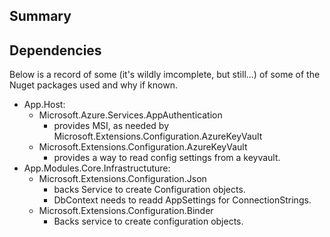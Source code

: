## Summary ##




## Dependencies ##

Below is a record of some (it's wildly imcomplete, but still...) of some of the Nuget packages used and why if known.

* App.Host:
  * Microsoft.Azure.Services.AppAuthentication 
    * provides MSI, as needed by Microsoft.Extensions.Configuration.AzureKeyVault 
  * Microsoft.Extensions.Configuration.AzureKeyVault
    * provides a way to read config settings from a keyvault.
* App.Modules.Core.Infrastructuture:
  * Microsoft.Extensions.Configuration.Json
    * backs Service to create Configuration objects.
	* DbContext needs to readd AppSettings for ConnectionStrings.
  * Microsoft.Extensions.Configuration.Binder
    * Backs service to create configuration objects.